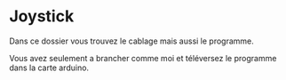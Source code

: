 # Joystick
Dans ce dossier vous trouvez le cablage mais aussi le programme.

Vous avez seulement a brancher comme moi et téléversez le programme dans la carte arduino.

